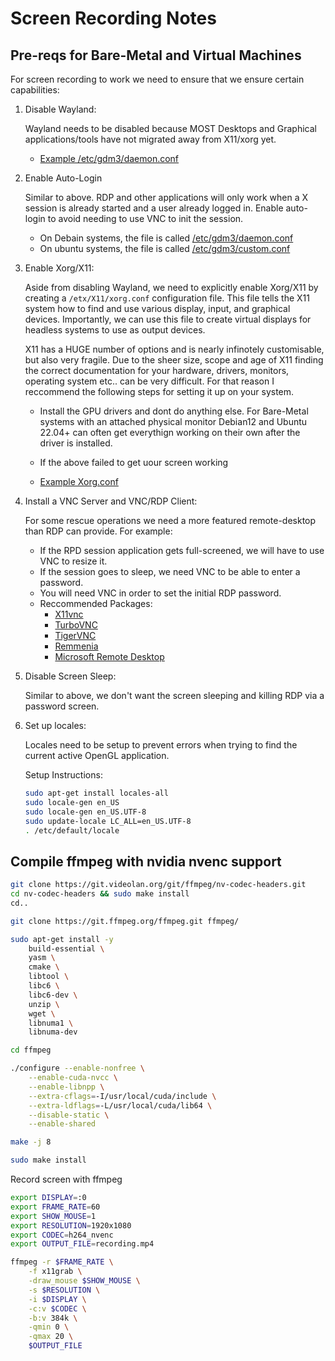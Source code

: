# Screen Recording Notes


## Pre-reqs for Bare-Metal and Virtual Machines

For screen recording to work we need to ensure that we ensure certain capabilities:

1. Disable Wayland:

    Wayland needs to be disabled because MOST Desktops and Graphical applications/tools have not migrated away from X11/xorg yet.

    - [Example /etc/gdm3/daemon.conf](https://github.com/cloudymax/Scrap-Metal/blob/main/virtual-machines/qemu/configs/gdm3.custom)

2. Enable Auto-Login

    Similar to above. RDP and other applications will only work when a X session is already started and a user already logged in. Enable auto-login to avoid needing to use VNC to init the session.

    - On Debain systems, the file is called [/etc/gdm3/daemon.conf](https://github.com/cloudymax/Scrap-Metal/blob/main/virtual-machines/qemu/configs/gdm3.custom)
    - On ubuntu systems, the file is called [/etc/gdm3/custom.conf](https://github.com/cloudymax/Scrap-Metal/blob/main/virtual-machines/qemu/configs/gdm3.custom)

3. Enable Xorg/X11:

    Aside from disabling Wayland, we need to explicitly enable Xorg/X11 by creating a `/etx/X11/xorg.conf` configuration file. This file tells the X11 system how to find and use various display, input, and graphical devices. Importantly, we can use this file to create virtual displays for headless systems to use as output devices. 
    
    X11 has a HUGE number of options and is nearly infinotely customisable, but also very fragile. Due to the sheer size, scope and age of X11 finding the correct documentation for your hardware, drivers, monitors, operating system etc.. can be very difficult. For that reason I reccommend the following steps for setting it up on your system.
    
    - Install the GPU drivers and dont do anything else. For Bare-Metal systems with an attached physical monitor Debian12 and Ubuntu 22.04+ can often get everythign working on their own after the driver is installed.
    
    - If the above failed to get uour screen working 

    - [Example Xorg.conf](https://github.com/cloudymax/Scrap-Metal/blob/main/virtual-machines/qemu/configs/xorg.conf)

4. Install a VNC Server and VNC/RDP Client:

    For some rescue operations we need a more featured remote-desktop than RDP can provide. For example:
    - If the RPD session application gets full-screened, we will have to use VNC to resize it.
    - If the session goes to sleep, we need VNC to be able to enter a password.
    - You will need VNC in order to set the initial RDP password.
    - Reccommended Packages:
        - [X11vnc]()
        - [TurboVNC]()
        - [TigerVNC]()
        - [Remmenia]()
        - [Microsoft Remote Desktop]()

5. Disable Screen Sleep:

    Similar to above, we don't want the screen sleeping and killing RDP via a password screen.

6. Set up locales:

    Locales need to be setup to prevent errors when trying to find the current active OpenGL application.

    Setup Instructions:

    ```bash
    sudo apt-get install locales-all
    sudo locale-gen en_US
    sudo locale-gen en_US.UTF-8
    sudo update-locale LC_ALL=en_US.UTF-8
    . /etc/default/locale
    ```

## Compile ffmpeg with nvidia nvenc support

```bash
git clone https://git.videolan.org/git/ffmpeg/nv-codec-headers.git
cd nv-codec-headers && sudo make install 
cd..

git clone https://git.ffmpeg.org/ffmpeg.git ffmpeg/

sudo apt-get install -y 
    build-essential \
    yasm \
    cmake \
    libtool \
    libc6 \
    libc6-dev \
    unzip \
    wget \
    libnuma1 \
    libnuma-dev

cd ffmpeg

./configure --enable-nonfree \
    --enable-cuda-nvcc \
    --enable-libnpp \
    --extra-cflags=-I/usr/local/cuda/include \
    --extra-ldflags=-L/usr/local/cuda/lib64 \
    --disable-static \
    --enable-shared

make -j 8

sudo make install
```

Record screen with ffmpeg

```bash
export DISPLAY=:0
export FRAME_RATE=60
export SHOW_MOUSE=1
export RESOLUTION=1920x1080
export CODEC=h264_nvenc
export OUTPUT_FILE=recording.mp4

ffmpeg -r $FRAME_RATE \
    -f x11grab \
    -draw_mouse $SHOW_MOUSE \
    -s $RESOLUTION \
    -i $DISPLAY \
    -c:v $CODEC \
    -b:v 384k \
    -qmin 0 \
    -qmax 20 \
    $OUTPUT_FILE
```



